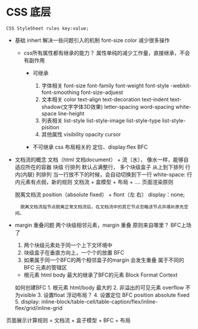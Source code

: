 # CSS 底层
    CSS StyleSheet rules key:value;

- 基础 inhert 解决一些问题引入的机制
    font-size color 减少很多操作
    - css所有属性都有继承的能力？
        属性单纯的减少工作量，直接继承，不会有副作用 
        - 可继承
            1. 字体相关
                font-size font-family font-weight font-style 
                -webkit-font-smoothing
                font-size-adjuest
            2. 文本相关
                color text-align text-decoration text-indent
                text-shadow(文字字体3D效果) letter-spacing
                word-spacing white-space line-height
            3. 列表相关
                list-style list-style-image list-style-type
                list-style-pisition
            4. 其他属性
                visibility opacity cursor

        - 不可继承 css 布局相关的
            定位、display:flex BFC

- 文档流的概念
    文档（html 文档document） + 流（水）， 像水一样，能够自适应所在的容器
        块级 行排列
            默认占满整行， 多个块级盒子 从上到下排列
        行内(内联) 列排列
            当一行放不下的时候，会自动切换到下一行 white-space:
            行内元素有点弱，新的规则
        文档流 + 盒模型 + 布局 + .... 页面渲染原则

    脱离文档流
        position（absolute fixed） + flont（左 右） display：none;

        脱离文档流指节点脱离正常文档流后，在文档流中的其它节点忽略该节点并填补原先空间。

- margin 重叠问题
    两个块级相邻元素，margin 重叠 原则来自哪里？
    BFC上场了
    1. 两个块级元素处于同一个上下文环境中
    2. 块级盒子在垂直方向上，一个个的放置 BFC
    3. 如果属于同一个BFC的两个相邻盒子的margin 会发生重叠 属于不同的BFC 元素的管辖区

    - 根元素 html body 最大的继承了BFC的元素 Block Format Cortext

    如何创建BFC
        1. 根元素 html/body 最大的
        2. 非溢出的可见元素 overflow 不为visible
        3. 设置float 浮动布局？
        4. 设置定位 BFC position absolute fixed
        5. display: inline-block/table-cell/table-caption/flex/inline-flex/grid/inline-grid

页面展示计算规则 = 文档流 + 盒子模型 + BFC + 布局